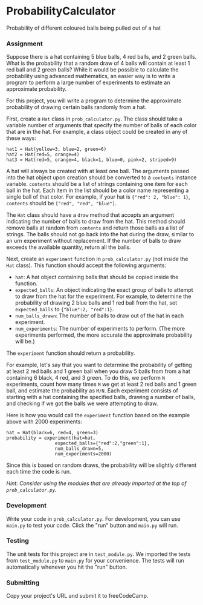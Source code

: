 # ProbabilityCalculator
 Probability of different coloured balls being pulled out of a hat

 ### Assignment

 Suppose there is a hat containing 5 blue balls, 4 red balls, and 2 green balls. What is the probability that a random draw of 4 balls will contain at least 1 red ball and 2 green balls? While it would be possible to calculate the probability using advanced mathematics, an easier way is to write a program to perform a large number of experiments to estimate an approximate probability.

 For this project, you will write a program to determine the approximate probability of drawing certain balls randomly from a hat.

 First, create a `Hat` class in `prob_calculator.py`. The class should take a variable number of arguments that specify the number of balls of each color that are in the hat. For example, a class object could be created in any of these ways:
 ```
 hat1 = Hat(yellow=3, blue=2, green=6)
 hat2 = Hat(red=5, orange=4)
 hat3 = Hat(red=5, orange=4, black=1, blue=0, pink=2, striped=9)
 ```

 A hat will always be created with at least one ball. The arguments passed into the hat object upon creation should be converted to a `contents` instance variable. `contents` should be a list of strings containing one item for each ball in the hat. Each item in the list should be a color name representing a single ball of that color. For example, if your hat is `{"red": 2, "blue": 1}`, `contents` should be `["red", "red", "blue"]`.

 The `Hat` class should have a `draw` method that accepts an argument indicating the number of balls to draw from the hat. This method should remove balls at random from `contents` and return those balls as a list of strings. The balls should not go back into the hat during the draw, similar to an urn experiment without replacement. If the number of balls to draw exceeds the available quantity, return all the balls.

 Next, create an `experiment` function in `prob_calculator.py` (not inside the `Hat` class). This function should accept the following arguments:
 * `hat`: A hat object containing balls that should be copied inside the function.
 * `expected_balls`: An object indicating the exact group of balls to attempt to draw from the hat for the experiment. For example, to determine the probability of drawing 2 blue balls and 1 red ball from the hat, set `expected_balls` to `{"blue":2, "red":1}`.
 * `num_balls_drawn`: The number of balls to draw out of the hat in each experiment.
 * `num_experiments`: The number of experiments to perform. (The more experiments performed, the more accurate the approximate probability will be.)

 The `experiment` function should return a probability.

 For example, let's say that you want to determine the probability of getting at least 2 red balls and 1 green ball when you draw 5 balls from from a hat containing 6 black, 4 red, and 3 green. To do this, we perform `N` experiments, count how many times `M` we get at least 2 red balls and 1 green ball, and estimate the probability as `M/N`. Each experiment consists of starting with a hat containing the specified balls, drawing a number of balls, and checking if we got the balls we were attempting to draw.

 Here is how you would call the `experiment` function based on the example above with 2000 experiments:

 ```
 hat = Hat(black=6, red=4, green=3)
 probability = experiment(hat=hat,
                   expected_balls={"red":2,"green":1},
                   num_balls_drawn=5,
                   num_experiments=2000)
 ```

 Since this is based on random draws, the probability will be slightly different each time the code is run.

 *Hint: Consider using the modules that are already imported at the top of `prob_calculator.py`.*

 ### Development

 Write your code in `prob_calculator.py`. For development, you can use `main.py` to test your code. Click the "run" button and `main.py` will run.

 ### Testing

 The unit tests for this project are in `test_module.py`. We imported the tests from `test_module.py` to `main.py` for your convenience. The tests will run automatically whenever you hit the "run" button.

 ### Submitting

 Copy your project's URL and submit it to freeCodeCamp.
